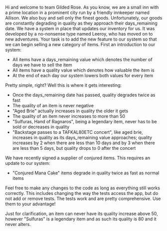 Hi and welcome to team Gilded Rose. As you know, we are a small inn
with a prime location in a prominent city run by a friendly innkeeper
named Allison. We also buy and sell only the finest
goods. Unfortunately, our goods are constantly degrading in quality as
they approach their days_remaining date. We have a system in place that
updates our inventory for us. It was developed by a no-nonsense type
named Leeroy, who has moved on to new adventures. Your task is to add
the new feature to our system so that we can begin selling a new
category of items. First an introduction to our system:

- All items have a days_remaining value which denotes the number of days we
  have to sell the item
- All items have a quality value which denotes how valuable the item
  is
- At the end of each day our system lowers both values for every item

Pretty simple, right? Well this is where it gets interesting:

  - Once the days_remaining date has passed, quality degrades twice as fast
  - The quality of an item is never negative
  - "Aged Brie" actually increases in quality the older it gets
  - The quality of an item never increases to more than 50
  - "Sulfuras, Hand of Ragnaros", being a legendary item, never has to be sold or
    decreases in quality
  - "Backstage passes to a TAFKAL80ETC concert", like aged brie, increases in quality as its
    days_remaining value approaches; quality increases by 2 when there are less than 10 days
    and by 3 when there are less than 5 days, but quality drops to 0 after the concert

We have recently signed a supplier of conjured items. This requires an update to our system:

- "Conjured Mana Cake" items degrade in quality twice as fast as normal items

Feel free to make any changes to the code as long as everything still works correctly.
This includes changing the way the tests access the app, but do not add or remove tests.
The tests work and are pretty comprehensive. Use them to your advantage!

Just for clarification, an item can never have its quality increase
above 50, however "Sulfuras" is a legendary item and as such its
quality is 80 and it never alters.

